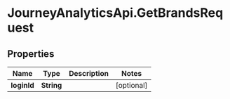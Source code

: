 # JourneyAnalyticsApi.GetBrandsRequest

## Properties

Name | Type | Description | Notes
------------ | ------------- | ------------- | -------------
**loginId** | **String** |  | [optional] 


